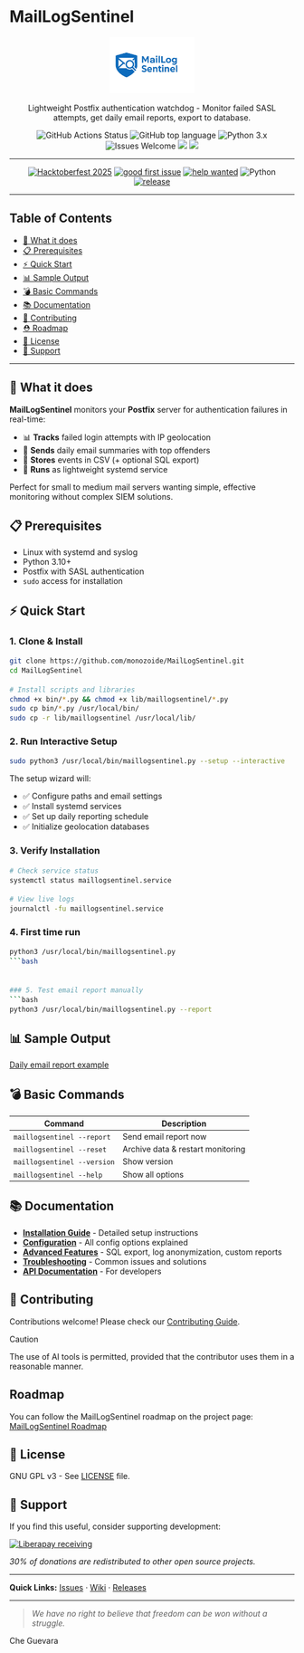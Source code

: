 # MailLogSentinel

<p align="center">
  <img src="img/banner-logo.png" alt="MailLogSentinel Banner" height="100">
</p>

<p align="center">
Lightweight Postfix authentication watchdog - Monitor failed SASL attempts, get daily email reports, export to database.
</p>

<p align="center">
  <img src="https://img.shields.io/github/actions/workflow/status/monozoide/MailLogSentinel/python-app.yml?branch=main" alt="GitHub Actions Status" />
  <img src="https://img.shields.io/github/languages/top/monozoide/MailLogSentinel" alt="GitHub top language" /> 
  <img src="https://img.shields.io/badge/python-3.x-brightgreen" alt="Python 3.x" /> 
  <img src="https://img.shields.io/badge/Issues-Welcome-brightgreen" alt="Issues Welcome" />
  <img src="https://img.shields.io/liberapay/receives/Zoide.svg?logo=liberapay">
  <img src="https://img.shields.io/liberapay/gives/Zoide.svg?logo=liberapay">
</p>



---


<!-- 🎃 Hacktoberfest 2025 — Badges compacts -->
<p align="center">
  <a href="https://hacktoberfest.com/"><img alt="Hacktoberfest 2025" src="https://img.shields.io/badge/Hacktoberfest-2025-FF8AE2?style=flat-square&logo=github"></a>
  <a href="https://github.com/monozoide/MailLogSentinel/issues?q=is%3Aopen+is%3Aissue+label%3A%22good+first+issue%22"><img alt="good first issue" src="https://img.shields.io/github/issues-search?query=repo%3Amonozoide%2FMailLogSentinel%20label%3A%22good%20first%20issue%22%20state%3Aopen&label=good%20first%20issue&style=flat-square"></a>
  <a href="https://github.com/monozoide/MailLogSentinel/issues?q=is%3Aopen+is%3Aissue+label%3A%22help+wanted%22"><img alt="help wanted" src="https://img.shields.io/github/issues-search?query=repo%3Amonozoide%2FMailLogSentinel%20label%3A%22help%20wanted%22%20state%3Aopen&label=help%20wanted&style=flat-square"></a>
  <img alt="Python" src="https://img.shields.io/badge/python-3.10%20%7C%203.11%20%7C%203.12-3776AB?style=flat-square&logo=python&logoColor=white">
  <a href="https://github.com/monozoide/MailLogSentinel/releases"><img alt="release" src="https://img.shields.io/github/v/release/monozoide/MailLogSentinel?display_name=tag&sort=semver&style=flat-square"></a>
</p>

---

## Table of Contents

- [🎯 What it does](#-what-it-does)
- [📋 Prerequisites](#-prerequisites)
- [⚡ Quick Start](#-quick-start)
- [📊 Sample Output](#-sample-output)
- [💣 Basic Commands](#-basic-commands)
- [📚 Documentation](#-documentation)
- [🤝 Contributing](#-contributing)
- [⛑ Roadmap](#roadmap)
- [📄 License](#-license)
- [💖 Support](#-support)

---

## 🎯 What it does

**MailLogSentinel** monitors your **Postfix** server for authentication failures in real-time:
- 📊 **Tracks** failed login attempts with IP geolocation
- 📧 **Sends** daily email summaries with top offenders
- 💾 **Stores** events in CSV (+ optional SQL export)
- 🚀 **Runs** as lightweight systemd service

Perfect for small to medium mail servers wanting simple, effective monitoring without complex SIEM solutions.

## 📋 Prerequisites

- Linux with systemd and syslog
- Python 3.10+
- Postfix with SASL authentication
- `sudo` access for installation

## ⚡ Quick Start

### 1. Clone & Install

```bash
git clone https://github.com/monozoide/MailLogSentinel.git
cd MailLogSentinel

# Install scripts and libraries
chmod +x bin/*.py && chmod +x lib/maillogsentinel/*.py
sudo cp bin/*.py /usr/local/bin/
sudo cp -r lib/maillogsentinel /usr/local/lib/
```

### 2. Run Interactive Setup

```bash
sudo python3 /usr/local/bin/maillogsentinel.py --setup --interactive
```

The setup wizard will:
- ✅ Configure paths and email settings
- ✅ Install systemd services
- ✅ Set up daily reporting schedule
- ✅ Initialize geolocation databases

### 3. Verify Installation

```bash
# Check service status
systemctl status maillogsentinel.service

# View live logs
journalctl -fu maillogsentinel.service
```

### 4. First time run
```bash
python3 /usr/local/bin/maillogsentinel.py
```bash


### 5. Test email report manually
```bash
python3 /usr/local/bin/maillogsentinel.py --report
```

## 📊 Sample Output

[Daily email report example](../docs/dataset/sample_email_report_output.txt)

## 💣 Basic Commands

| Command | Description |
|---------|------------|
| `maillogsentinel --report` | Send email report now |
| `maillogsentinel --reset` | Archive data & restart monitoring |
| `maillogsentinel --version` | Show version |
| `maillogsentinel --help` | Show all options |

## 📚 Documentation

- **[Installation Guide](../../../wiki/Setup)** - Detailed setup instructions
- **[Configuration](../../../wiki/Configuration)** - All config options explained
- **[Advanced Features](../../../wiki/Features)** - SQL export, log anonymization, custom reports
- **[Troubleshooting](../../../wiki/Troubleshooting)** - Common issues and solutions
- **[API Documentation](../../../tree/main/docs/api)** - For developers

## 🤝 Contributing

Contributions welcome! Please check our [Contributing Guide](https://github.com/monozoide/MailLogSentinel/wiki/How-can-I-contribute%3F).

> [!CAUTION]
> The use of AI tools is permitted, provided that the contributor uses them in a reasonable manner. 

## Roadmap

You can follow the MailLogSentinel roadmap on the project page: [MailLogSentinel Roadmap](https://github.com/users/monozoide/projects/6)

## 📄 License

GNU GPL v3 - See [LICENSE](LICENSE) file.

## 💖 Support

If you find this useful, consider supporting development:

[![Liberapay receiving](https://img.shields.io/liberapay/receives/Zoide)](https://liberapay.com/Zoide/)

*30% of donations are redistributed to other open source projects.*

---

**Quick Links:** [Issues](https://github.com/monozoide/MailLogSentinel/issues) · [Wiki](https://github.com/monozoide/MailLogSentinel/wiki) · [Releases](https://github.com/monozoide/MailLogSentinel/releases)

---

> _We have no right to believe that freedom can be won without a struggle._

Che Guevara